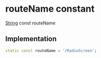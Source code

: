 


# routeName constant






[String](https://api.flutter.dev/flutter/dart-core/String-class.html) const routeName
  







## Implementation

```dart
static const routeName = '/RadioScreen';


```







